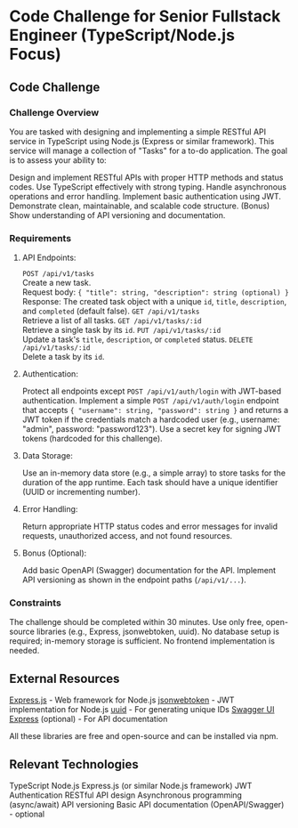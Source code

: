 # Code Challenge for Senior Fullstack Engineer (TypeScript/Node.js Focus)

## Code Challenge

### Challenge Overview

You are tasked with designing and implementing a simple RESTful API service in TypeScript using Node.js (Express or similar framework). This service will manage a collection of "Tasks" for a to-do application. The goal is to assess your ability to:

Design and implement RESTful APIs with proper HTTP methods and status codes.
Use TypeScript effectively with strong typing.
Handle asynchronous operations and error handling.
Implement basic authentication using JWT.
Demonstrate clean, maintainable, and scalable code structure.
(Bonus) Show understanding of API versioning and documentation.

### Requirements

1.  API Endpoints:

    `POST /api/v1/tasks`\
    Create a new task.\
    Request body: `{ "title": string, "description": string (optional) }`\
    Response: The created task object with a unique `id`, `title`, `description`, and `completed` (default false).
    `GET /api/v1/tasks`\
    Retrieve a list of all tasks.
    `GET /api/v1/tasks/:id`\
    Retrieve a single task by its `id`.
    `PUT /api/v1/tasks/:id`\
    Update a task's `title`, `description`, or `completed` status.
    `DELETE /api/v1/tasks/:id`\
    Delete a task by its `id`.

2.  Authentication:

    Protect all endpoints except `POST /api/v1/auth/login` with JWT-based authentication.
    Implement a simple `POST /api/v1/auth/login` endpoint that accepts `{ "username": string, "password": string }` and returns a JWT token if the credentials match a hardcoded user (e.g., username: "admin", password: "password123").
    Use a secret key for signing JWT tokens (hardcoded for this challenge).

3.  Data Storage:

    Use an in-memory data store (e.g., a simple array) to store tasks for the duration of the app runtime.
    Each task should have a unique identifier (UUID or incrementing number).

4.  Error Handling:

    Return appropriate HTTP status codes and error messages for invalid requests, unauthorized access, and not found resources.

5.  Bonus (Optional):

    Add basic OpenAPI (Swagger) documentation for the API.
    Implement API versioning as shown in the endpoint paths (`/api/v1/...`).

### Constraints

The challenge should be completed within 30 minutes.
Use only free, open-source libraries (e.g., Express, jsonwebtoken, uuid).
No database setup is required; in-memory storage is sufficient.
No frontend implementation is needed.

## External Resources

[Express.js](https://expressjs.com/) - Web framework for Node.js
[jsonwebtoken](https://github.com/auth0/node-jsonwebtoken) - JWT implementation for Node.js
[uuid](https://github.com/uuidjs/uuid) - For generating unique IDs
[Swagger UI Express](https://github.com/scottie1984/swagger-ui-express) (optional) - For API documentation

All these libraries are free and open-source and can be installed via npm.

## Relevant Technologies

TypeScript
Node.js
Express.js (or similar Node.js framework)
JWT Authentication
RESTful API design
Asynchronous programming (async/await)
API versioning
Basic API documentation (OpenAPI/Swagger) - optional